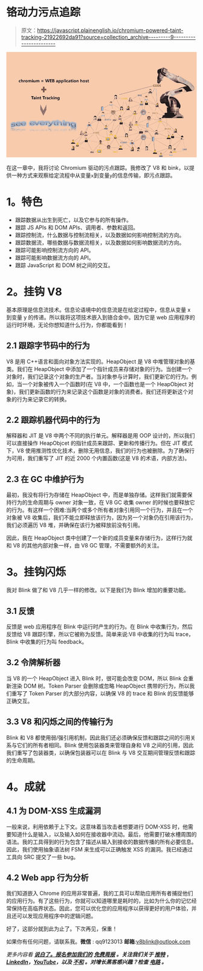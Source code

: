 # 铬动力污点追踪

> 原文：<https://javascript.plainenglish.io/chromium-powered-taint-tracking-21922692da91?source=collection_archive---------9----------------------->

![](img/24981e78f8df37e9fd6de2fda9023af3.png)

在这一章中，我将讨论 Chromium 驱动的污点跟踪。我修改了 V8 和 bink，以提供一种方式来观察给定流程中从变量`x`到变量`y`的信息传输，即污点跟踪。

# **1。特色**

*   跟踪数据从出生到死亡，以及它参与的所有操作。
*   跟踪 JS APIs 和 DOM APIs、调用者、参数和返回。
*   跟踪控制流，什么数据与控制流相关，以及数据如何影响控制流的方向。
*   跟踪数据流，哪些数据与数据流相关，以及数据如何影响数据流的方向。
*   跟踪可能影响控制流方向的 API。
*   跟踪可能影响数据流方向的 API。
*   跟踪 JavaScript 和 DOM 树之间的交互。

# **2。挂钩 V8**

基本原理是信息流技术。信息论语境中的信息流是在给定过程中，信息从变量 x 到变量 y 的传递。所以我将这项技术嵌入到铬合金中。因为它是 web 应用程序的运行时环境，无论你想知道什么行为，你都能看到！

## 2.1 跟踪字节码中的行为

V8 是用 C++语言和面向对象方法实现的。HeapObject 是 V8 中堆管理对象的基类。我们在 HeapObject 中添加了一个指针成员来存储对象的行为。当创建一个对象时，我们记录这个对象的生产者。当对象参与计算时，我们更新它的行为。例如，当一个对象被传入一个函数时(在 V8 中，一个函数也是一个 HeapObject 对象)，我们更新函数的行为来记录这个函数是对象的消费者。我们还将更新这个对象的行为来记录它的转换。

## **2.2 跟踪机器代码中的行为**

解释器和 JIT 是 V8 中两个不同的执行单元。解释器是用 OOP 设计的，所以我们可以直接操作 HeapObjcet 的指针成员来跟踪、更新和传播行为。但在 JIT 模式下，V8 使用推测性优化技术，删除无用信息，我们的行为也被删除。为了确保行为可用，我们重写了 JIT 的近 2000 个内置函数(这是 V8 的术语，内部方法)。

## **2.3 在 GC 中维护行为**

最初，我没有将行为存储在 HeapObject 中，而是单独存储。这样我们就需要保持行为的生命周期与 owner 对象一致，在 V8 GC 收集 owner 的时候也要释放它的行为。有这样一个困难:当两个或多个所有者对象引用同一个行为，并且在一个对象被 V8 收集后，我们不能立即释放该行为，因为另一个对象仍在引用该行为，我们必须遍历 V8 堆，并确保在该行为被释放前没有引用。

因此，我在 HeapObject 类中创建了一个新的成员变量来存储行为，这样行为就和 V8 的其他内部对象一样，由 V8 GC 管理，不需要额外的关注。

# **3。挂钩闪烁**

我对 Blink 做了和 V8 几乎一样的修改。以下是我们为 Blink 增加的重要功能。

## **3.1 反馈**

反馈是 web 应用程序在 Blink 中运行时产生的行为。在 Blink 中收集行为，然后反馈给 V8 跟踪引擎，所以它被称为反馈。简单来说:V8 中收集的行为叫 trace，Blink 中收集的行为叫 feedback。

## **3.2 令牌解析器**

当 V8 的一个 HeapObject 进入 Blink 时，很可能会改变 DOM，所以 Blink 会重新渲染 DOM 树。Token Parser 会删除或忽略 HeapObject 携带的行为，所以我们重写了 Token Parser 的大部分内容，以确保 V8 的 trace 和 Blink 的反馈能够正确交互。

## **3.3 V8 和闪烁之间的传输行为**

Blink 和 V8 都使用弱/强引用机制，因此我们还必须确保反馈和跟踪之间的引用关系与它们的所有者相同。Blink 使用包装器类来管理自身和 V8 之间的引用，因此我们重写了包装器类，以确保包装器可以在 Blink 与 V8 交互期间管理反馈和跟踪的生命周期。

# **4。成就**

## **4.1 为 DOM-XSS 生成漏洞**

一般来说，利用依赖于上下文。这意味着当攻击者想要进行 DOM-XSS 时，他需要知道什么是输入，以及输入如何在接收器中流动。最后，他需要打破水槽周围的语法。我的工具得到的行为包含了描述从输入到接收的数据传播的所有必要信息。因此，我们使用抽象语法树 FSM 来生成可以正确触发 XSS 的漏洞。我已经通过工具向 SRC 提交了一些 bug。

## **4.2 Web app 行为分析**

我们知道嵌入 Chrome 的应用非常普遍，我的工具可以帮助应用所有者捕捉他们的应用行为。有了这些行为，你就可以知道哪里是耗时的，比如为什么你的记忆经常保持在高临界状态。因此，您可以优化您的应用程序以获得更好的用户体验，并且还可以发现应用程序中的逻辑问题。

好了，这部分就到此为止了。下次再见，保重！

如果你有任何问题，请联系我。**微信** : qq9123013 **邮箱**:[v8blink@outlook.com](mailto:v8blink@outlook.com)

*更多内容看* [***说白了。报名参加我们的***](https://plainenglish.io/) **[***免费周报***](http://newsletter.plainenglish.io/) *。关注我们关于* [***推特***](https://twitter.com/inPlainEngHQ) ，[***LinkedIn***](https://www.linkedin.com/company/inplainenglish/)*，*[***YouTube***](https://www.youtube.com/channel/UCtipWUghju290NWcn8jhyAw)*，以及* [***不和***](https://discord.gg/GtDtUAvyhW) *。对增长黑客感兴趣？检查* [***电路***](https://circuit.ooo/) *。***
